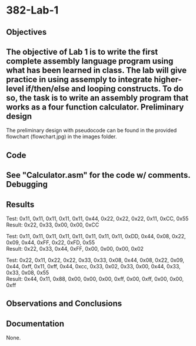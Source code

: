 382-Lab-1
=========

Objectives
----------
The objective of Lab 1 is to write the first complete assembly language program using what has been learned in class. The lab will give practice in using assemply to integrate higher-level if/then/else and looping constructs. To do so, the task is to write an assembly program that works as a four function calculator.
Preliminary design
------------------
The preliminary design with pseudocode can be found in the provided flowchart (flowchart.jpg) in the images folder.

Code
----
See "Calculator.asm" for the code w/ comments.
Debugging
---------

Results
-------
Test: 0x11, 0x11, 0x11, 0x11, 0x11, 0x44, 0x22, 0x22, 0x22, 0x11, 0xCC, 0x55  
Result: 0x22, 0x33, 0x00, 0x00, 0xCC

Test: 0x11, 0x11, 0x11, 0x11, 0x11, 0x11, 0x11, 0x11, 0xDD, 0x44, 0x08, 0x22, 0x09, 0x44, 0xFF, 0x22, 0xFD, 0x55  
Result: 0x22, 0x33, 0x44, 0xFF, 0x00, 0x00, 0x00, 0x02

Test: 0x22, 0x11, 0x22, 0x22, 0x33, 0x33, 0x08, 0x44, 0x08, 0x22, 0x09, 0x44, 0xff, 0x11, 0xff, 0x44, 0xcc, 0x33, 0x02, 0x33,        0x00, 0x44, 0x33, 0x33, 0x08, 0x55  
Result: 0x44, 0x11, 0x88, 0x00, 0x00, 0x00, 0xff, 0x00, 0xff, 0x00, 0x00, 0xff

Observations and Conclusions
----------------------------

Documentation
-------------
None.

